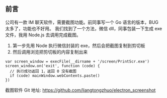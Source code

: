 ## 前言
公司有一款 IM 聊天软件，需要截图功能。前同事写一个 Go 语言的版本，BUG 太多了，功能也不好用。
我们找到了一个方法，微信 dll，同事包装一下生成 exe 文件，我用 Node.js 去调用完成截图。

1. 第一步先用 Node 执行微信封装的 exe，然后会把截图复制到剪切板
2. 然后调用浏览把剪切板的内容复制出来
```
var screen_window = execFile(__dirname + '/screen/PrintScr.exe')
screen_window.on('exit', function (code) {
  // 执行成功返回 1，返回 0 没有截图
  if (code) mainWindow.webContents.paste()
})
```

截图软件 Git 地址: https://github.com/liangtongzhuo/electron_screenshot
